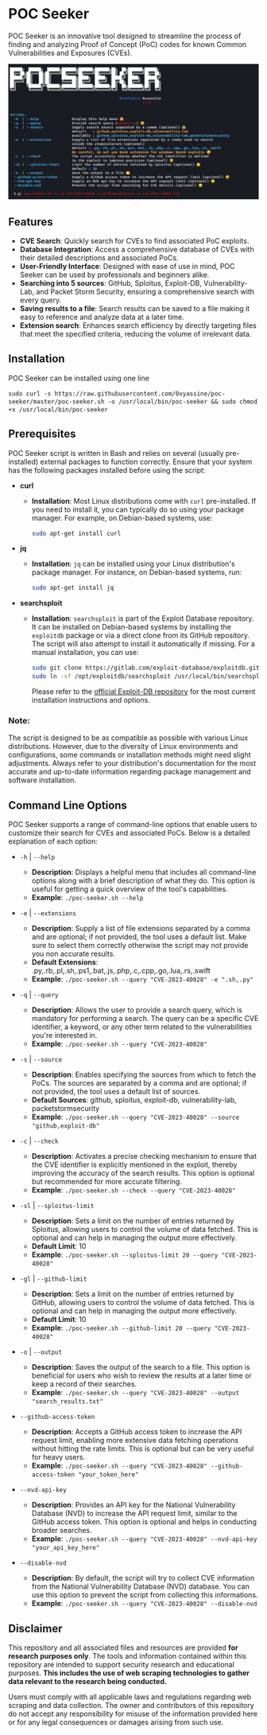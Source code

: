 # POC Seeker

POC Seeker is an innovative tool designed to streamline the process of finding and analyzing Proof of Concept (PoC) codes for known Common Vulnerabilities and Exposures (CVEs).

![POC Seeker](https://github.com/0xyassine/logo/blob/main/poc-seeker.png?raw=true)

## Features

- **CVE Search**: Quickly search for CVEs to find associated PoC exploits.
- **Database Integration**: Access a comprehensive database of CVEs with their detailed descriptions and associated PoCs.
- **User-Friendly Interface**: Designed with ease of use in mind, POC Seeker can be used by professionals and beginners alike.
- **Searching into 5 sources**: GitHub, Sploitus, Exploit-DB, Vulnerability-Lab, and Packet Storm Security, ensuring a comprehensive search with every query.
- **Saving results to a file**: Search results can be saved to a file making it easy to reference and analyze data at a later time.
- **Extension search**: Enhances search efficiency by directly targeting files that meet the specified criteria, reducing the volume of irrelevant data.

## Installation

POC Seeker can be installed using one line

```
sudo curl -s https://raw.githubusercontent.com/0xyassine/poc-seeker/master/poc-seeker.sh -o /usr/local/bin/poc-seeker && sudo chmod +x /usr/local/bin/poc-seeker
```

## Prerequisites

POC Seeker script is written in Bash and relies on several (usually pre-installed) external packages to function correctly. Ensure that your system has the following packages installed before using the script:

- **curl**
  - **Installation**: Most Linux distributions come with `curl` pre-installed. If you need to install it, you can typically do so using your package manager. For example, on Debian-based systems, use:
    ```bash
    sudo apt-get install curl
    ```

- **jq**
  - **Installation**: `jq` can be installed using your Linux distribution's package manager. For instance, on Debian-based systems, run:
    ```bash
    sudo apt-get install jq
    ```

- **searchsploit**
  - **Installation**: `searchsploit` is part of the Exploit Database repository. It can be installed on Debian-based systems by installing the `exploitdb` package or via a direct clone from its GitHub repository. The script will also attempt to install it automatically if missing. For a manual installation, you can use:
    ```bash
    sudo git clone https://gitlab.com/exploit-database/exploitdb.git /opt/exploitdb
    sudo ln -sf /opt/exploitdb/searchsploit /usr/local/bin/searchsploit
    ```
    Please refer to the [official Exploit-DB repository](https://github.com/offensive-security/exploitdb) for the most current installation instructions and options.


### Note:
The script is designed to be as compatible as possible with various Linux distributions. However, due to the diversity of Linux environments and configurations, some commands or installation methods might need slight adjustments. Always refer to your distribution's documentation for the most accurate and up-to-date information regarding package management and software installation.


## Command Line Options

POC Seeker supports a range of command-line options that enable users to customize their search for CVEs and associated PoCs. Below is a detailed explanation of each option:

- `-h` | `--help`
  - **Description**: Displays a helpful menu that includes all command-line options along with a brief description of what they do. This option is useful for getting a quick overview of the tool's capabilities.
  - **Example**: `./poc-seeker.sh --help`

- `-e` | `--extensions`
  - **Description**: Supply a list of file extensions separated by a comma and are optional; if not provided, the tool uses a default list. Make sure to select them correctly otherwise the script may not provide you non accurate results.
  - **Default Extensions**: .py,.rb,.pl,.sh,.ps1,.bat,.js,.php,.c,.cpp,.go,.lua,.rs,.swift
  - **Example**: `./poc-seeker.sh --query "CVE-2023-40028" -e ".sh,.py"`

- `-q` | `--query`
  - **Description**: Allows the user to provide a search query, which is mandatory for performing a search. The query can be a specific CVE identifier, a keyword, or any other term related to the vulnerabilities you're interested in.
  - **Example**: `./poc-seeker.sh --query "CVE-2023-40028"`

- `-s` | `--source`
  - **Description**: Enables specifying the sources from which to fetch the PoCs. The sources are separated by a comma and are optional; if not provided, the tool uses a default list of sources.
  - **Default Sources**: github, sploitus, exploit-db, vulnerability-lab, packetstormsecurity
  - **Example**: `./poc-seeker.sh --query "CVE-2023-40028" --source "github,exploit-db"`

- `-c` | `--check`
  - **Description**: Activates a precise checking mechanism to ensure that the CVE identifier is explicitly mentioned in the exploit, thereby improving the accuracy of the search results. This option is optional but recommended for more accurate filtering.
  - **Example**: `./poc-seeker.sh --check --query "CVE-2023-40028"`

- `-sl` | `--sploitus-limit`
  - **Description**: Sets a limit on the number of entries returned by Sploitus, allowing users to control the volume of data fetched. This is optional and can help in managing the output more effectively.
  - **Default Limit**: 10
  - **Example**: `./poc-seeker.sh --sploitus-limit 20 --query "CVE-2023-40028"`

- `-gl` | `--github-limit`
  - **Description**: Sets a limit on the number of entries returned by GitHub, allowing users to control the volume of data fetched. This is optional and can help in managing the output more effectively.
  - **Default Limit**: 10
  - **Example**: `./poc-seeker.sh --github-limit 20 --query "CVE-2023-40028"`

- `-o` | `--output`
  - **Description**: Saves the output of the search to a file. This option is beneficial for users who wish to review the results at a later time or keep a record of their searches.
  - **Example**: `./poc-seeker.sh --query "CVE-2023-40028" --output "search_results.txt"`

- `--github-access-token`
  - **Description**: Accepts a GitHub access token to increase the API request limit, enabling more extensive data fetching operations without hitting the rate limits. This is optional but can be very useful for heavy users.
  - **Example**: `./poc-seeker.sh --query "CVE-2023-40028" --github-access-token "your_token_here"`

- `--nvd-api-key`
  - **Description**: Provides an API key for the National Vulnerability Database (NVD) to increase the API request limit, similar to the GitHub access token. This option is optional and helps in conducting broader searches.
  - **Example**: `./poc-seeker.sh --query "CVE-2023-40028" --nvd-api-key "your_api_key_here"`

- `--disable-nvd`
  - **Description**: By default, the script will try to collect CVE information from the National Vulnerability Database (NVD) database. You can use this option to prevent the script from collecting this informations.
  - **Example**: `./poc-seeker.sh --query "CVE-2023-40028" --disable-nvd`

## Disclaimer

This repository and all associated files and resources are provided **for research purposes only**. The tools and information contained within this repository are intended to support security research and educational purposes. **This includes the use of web scraping technologies to gather data relevant to the research being conducted.**

Users must comply with all applicable laws and regulations regarding web scraping and data collection. The owner and contributors of this repository do not accept any responsibility for misuse of the information provided here or for any legal consequences or damages arising from such use.
